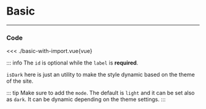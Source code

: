 <script setup>
import Example from './basic.vue'
</script>

# Basic

---

<Example/>

### Code

<<< ./basic-with-import.vue{vue}

::: info
The `id` is optional while the `label` is **required**.

`isDark` here is just an utility to make the style dynamic based on the theme of the site.

::: tip
Make sure to add the `mode`. The default is `light` and it can be set also as `dark`. It can be dynamic depending on the theme settings.
:::
